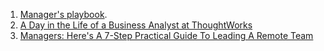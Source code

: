 1. [Manager's playbook].
2. [A Day in the Life of a Business Analyst at ThoughtWorks]
3. [Managers: Here's A 7-Step Practical Guide To Leading A Remote Team]

[Manager's playbook]: https://github.com/ksindi/managers-playbook
[A Day in the Life of a Business Analyst at ThoughtWorks]: http://jusbeers.blogspot.com/2017/05/a-day-in-life-of-business-analyst-at.html
[Managers: Here's A 7-Step Practical Guide To Leading A Remote Team]: https://blog.trello.com/how-to-manage-a-remote-team
